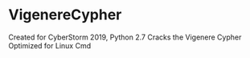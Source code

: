 # VigenereCypher
Created for CyberStorm 2019, Python 2.7 Cracks the Vigenere Cypher Optimized for Linux Cmd
